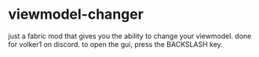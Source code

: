 # viewmodel-changer
just a fabric mod that gives you the ability to change your viewmodel. 
done for volker1 on discord.
to open the gui, press the BACKSLASH key.
